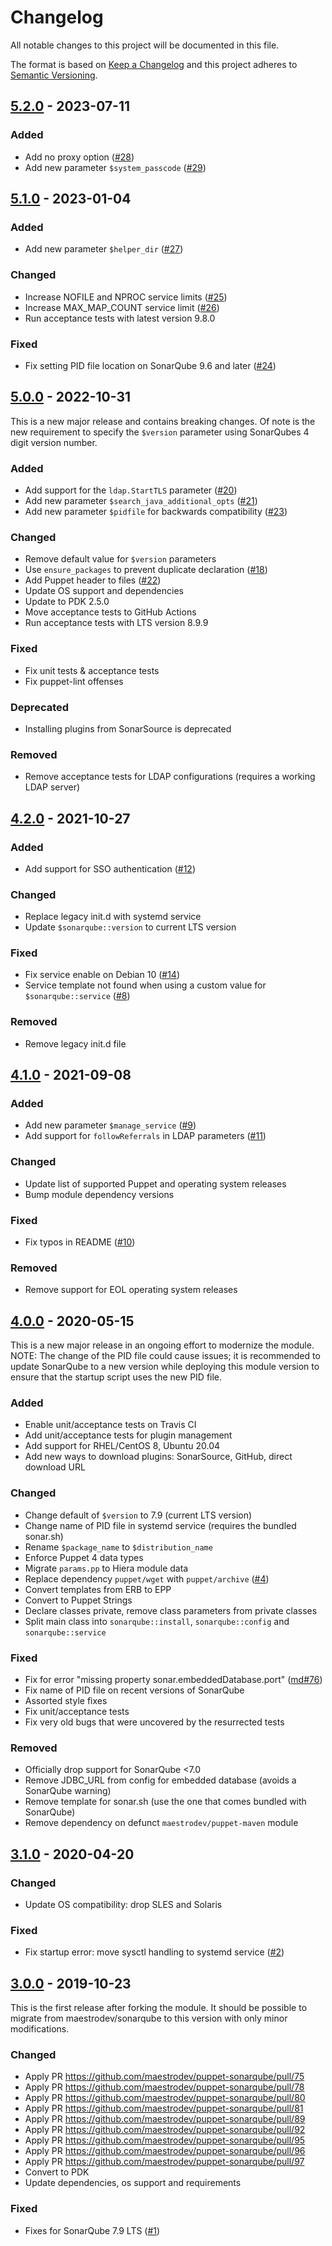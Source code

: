 # Changelog
All notable changes to this project will be documented in this file.

The format is based on [Keep a Changelog](http://keepachangelog.com/en/1.0.0/)
and this project adheres to [Semantic Versioning](http://semver.org/spec/v2.0.0.html).

## [5.2.0] - 2023-07-11

### Added
- Add no proxy option ([#28])
- Add new parameter `$system_passcode` ([#29])

## [5.1.0] - 2023-01-04

### Added
- Add new parameter `$helper_dir` ([#27])

### Changed
- Increase NOFILE and NPROC service limits ([#25])
- Increase MAX_MAP_COUNT service limit ([#26])
- Run acceptance tests with latest version 9.8.0

### Fixed
- Fix setting PID file location on SonarQube 9.6 and later ([#24])

## [5.0.0] - 2022-10-31
This is a new major release and contains breaking changes. Of note is the
new requirement to specify the `$version` parameter using SonarQubes
4 digit version number.

### Added
- Add support for the `ldap.StartTLS` parameter ([#20])
- Add new parameter `$search_java_additional_opts` ([#21])
- Add new parameter `$pidfile` for backwards compatibility ([#23])

### Changed
- Remove default value for `$version` parameters
- Use `ensure_packages` to prevent duplicate declaration ([#18])
- Add Puppet header to files ([#22])
- Update OS support and dependencies
- Update to PDK 2.5.0
- Move acceptance tests to GitHub Actions
- Run acceptance tests with LTS version 8.9.9

### Fixed
- Fix unit tests & acceptance tests
- Fix puppet-lint offenses

### Deprecated
- Installing plugins from SonarSource is deprecated

### Removed
- Remove acceptance tests for LDAP configurations (requires a working LDAP server)

## [4.2.0] - 2021-10-27

### Added
- Add support for SSO authentication ([#12])

### Changed
- Replace legacy init.d with systemd service
- Update `$sonarqube::version` to current LTS version

### Fixed
- Fix service enable on Debian 10 ([#14])
- Service template not found when using a custom value for `$sonarqube::service` ([#8])

### Removed
- Remove legacy init.d file

## [4.1.0] - 2021-09-08

### Added
- Add new parameter `$manage_service` ([#9])
- Add support for `followReferrals` in LDAP parameters ([#11])

### Changed
- Update list of supported Puppet and operating system releases
- Bump module dependency versions

### Fixed
- Fix typos in README ([#10])

### Removed
- Remove support for EOL operating system releases

## [4.0.0] - 2020-05-15
This is a new major release in an ongoing effort to modernize the module.
NOTE: The change of the PID file could cause issues; it is recommended to update SonarQube to a new version while deploying this module version to ensure that the startup script uses the new PID file.

### Added
- Enable unit/acceptance tests on Travis CI
- Add unit/acceptance tests for plugin management
- Add support for RHEL/CentOS 8, Ubuntu 20.04
- Add new ways to download plugins: SonarSource, GitHub, direct download URL

### Changed
- Change default of `$version` to 7.9 (current LTS version)
- Change name of PID file in systemd service (requires the bundled sonar.sh)
- Rename `$package_name` to `$distribution_name`
- Enforce Puppet 4 data types
- Migrate `params.pp` to Hiera module data
- Replace dependency `puppet/wget` with `puppet/archive` ([#4])
- Convert templates from ERB to EPP
- Convert to Puppet Strings
- Declare classes private, remove class parameters from private classes
- Split main class into `sonarqube::install`, `sonarqube::config` and `sonarqube::service`

### Fixed
- Fix for error "missing property sonar.embeddedDatabase.port" ([md#76])
- Fix name of PID file on recent versions of SonarQube
- Assorted style fixes
- Fix unit/acceptance tests
- Fix very old bugs that were uncovered by the resurrected tests

### Removed
- Officially drop support for SonarQube <7.0
- Remove JDBC_URL from config for embedded database (avoids a SonarQube warning)
- Remove template for sonar.sh (use the one that comes bundled with SonarQube)
- Remove dependency on defunct `maestrodev/puppet-maven` module

## [3.1.0] - 2020-04-20

### Changed
- Update OS compatibility: drop SLES and Solaris

### Fixed
- Fix startup error: move sysctl handling to systemd service ([#2])

## [3.0.0] - 2019-10-23
This is the first release after forking the module. It should be possible to
migrate from maestrodev/sonarqube to this version with only minor modifications.

### Changed
- Apply PR https://github.com/maestrodev/puppet-sonarqube/pull/75
- Apply PR https://github.com/maestrodev/puppet-sonarqube/pull/78
- Apply PR https://github.com/maestrodev/puppet-sonarqube/pull/80
- Apply PR https://github.com/maestrodev/puppet-sonarqube/pull/81
- Apply PR https://github.com/maestrodev/puppet-sonarqube/pull/89
- Apply PR https://github.com/maestrodev/puppet-sonarqube/pull/92
- Apply PR https://github.com/maestrodev/puppet-sonarqube/pull/95
- Apply PR https://github.com/maestrodev/puppet-sonarqube/pull/96
- Apply PR https://github.com/maestrodev/puppet-sonarqube/pull/97
- Convert to PDK
- Update dependencies, os support and requirements

### Fixed
- Fixes for SonarQube 7.9 LTS ([#1])

[Unreleased]: https://github.com/markt-de/puppet-sonarqube/compare/v5.2.0...HEAD
[5.2.0]: https://github.com/markt-de/puppet-sonarqube/compare/v5.1.0...v5.2.0
[5.1.0]: https://github.com/markt-de/puppet-sonarqube/compare/v5.0.0...v5.1.0
[5.0.0]: https://github.com/markt-de/puppet-sonarqube/compare/v4.2.0...v5.0.0
[4.2.0]: https://github.com/markt-de/puppet-sonarqube/compare/v4.1.0...v4.2.0
[4.1.0]: https://github.com/markt-de/puppet-sonarqube/compare/v4.0.0...v4.1.0
[4.0.0]: https://github.com/markt-de/puppet-sonarqube/compare/v3.1.0...v4.0.0
[3.1.0]: https://github.com/markt-de/puppet-sonarqube/compare/v3.0.0...v3.1.0
[3.0.0]: https://github.com/markt-de/puppet-sonarqube/compare/v2.6.7...v3.0.0
[#29]: https://github.com/markt-de/puppet-sonarqube/pull/29
[#28]: https://github.com/markt-de/puppet-sonarqube/pull/28
[#27]: https://github.com/markt-de/puppet-sonarqube/pull/27
[#26]: https://github.com/markt-de/puppet-sonarqube/pull/26
[#25]: https://github.com/markt-de/puppet-sonarqube/pull/25
[#24]: https://github.com/markt-de/puppet-sonarqube/pull/24
[#23]: https://github.com/markt-de/puppet-sonarqube/pull/23
[#22]: https://github.com/markt-de/puppet-sonarqube/pull/22
[#21]: https://github.com/markt-de/puppet-sonarqube/pull/21
[#20]: https://github.com/markt-de/puppet-sonarqube/pull/20
[#18]: https://github.com/markt-de/puppet-sonarqube/pull/18
[#14]: https://github.com/markt-de/puppet-sonarqube/pull/14
[#12]: https://github.com/markt-de/puppet-sonarqube/pull/12
[#11]: https://github.com/markt-de/puppet-sonarqube/pull/11
[#10]: https://github.com/markt-de/puppet-sonarqube/pull/10
[#9]: https://github.com/markt-de/puppet-sonarqube/pull/9
[#8]: https://github.com/markt-de/puppet-sonarqube/pull/8
[#4]: https://github.com/markt-de/puppet-sonarqube/pull/4
[#2]: https://github.com/markt-de/puppet-sonarqube/pull/2
[#1]: https://github.com/markt-de/puppet-sonarqube/pull/1
[md#76]: https://github.com/maestrodev/puppet-sonarqube/issues/76
